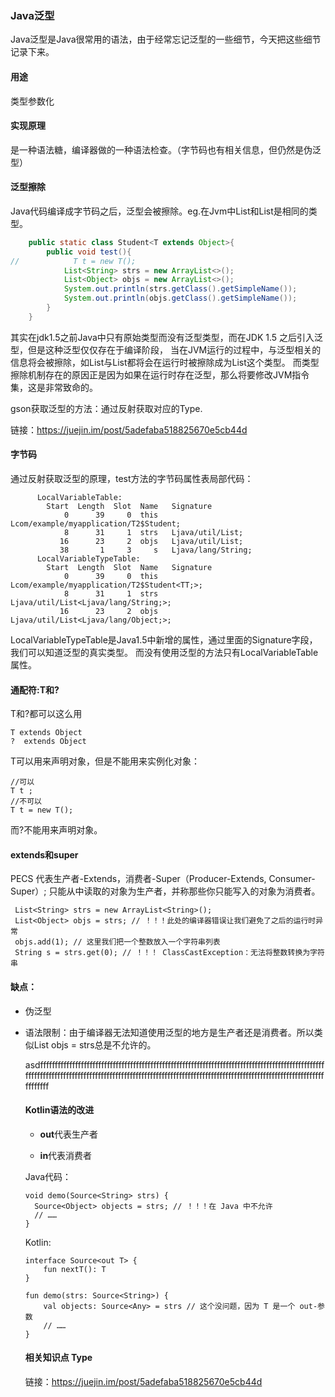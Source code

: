 ### Java泛型
Java泛型是Java很常用的语法，由于经常忘记泛型的一些细节，今天把这些细节记录下来。

#### 用途
类型参数化

#### 实现原理
是一种语法糖，编译器做的一种语法检查。（字节码也有相关信息，但仍然是伪泛型）

#### 泛型擦除
Java代码编译成字节码之后，泛型会被擦除。eg.在Jvm中List<Objetc>和List<String>是相同的类型。
```java
    public static class Student<T extends Object>{
        public void test(){
//            T t = new T();
            List<String> strs = new ArrayList<>();
            List<Object> objs = new ArrayList<>(); 
            System.out.println(strs.getClass().getSimpleName());
            System.out.println(objs.getClass().getSimpleName());
        }
    }
```
其实在jdk1.5之前Java中只有原始类型而没有泛型类型，而在JDK 1.5 之后引入泛型，但是这种泛型仅仅存在于编译阶段，
当在JVM运行的过程中，与泛型相关的信息将会被擦除，如List与List都将会在运行时被擦除成为List这个类型。
而类型擦除机制存在的原因正是因为如果在运行时存在泛型，那么将要修改JVM指令集，这是非常致命的。

gson获取泛型的方法：通过反射获取对应的Type.

链接：https://juejin.im/post/5adefaba518825670e5cb44d

#### 字节码

通过反射获取泛型的原理，test方法的字节码属性表局部代码：
```
      LocalVariableTable:
        Start  Length  Slot  Name   Signature
            0      39     0  this   Lcom/example/myapplication/T2$Student;
            8      31     1  strs   Ljava/util/List;
           16      23     2  objs   Ljava/util/List;
           38       1     3     s   Ljava/lang/String;
      LocalVariableTypeTable:
        Start  Length  Slot  Name   Signature
            0      39     0  this   Lcom/example/myapplication/T2$Student<TT;>;
            8      31     1  strs   Ljava/util/List<Ljava/lang/String;>;
           16      23     2  objs   Ljava/util/List<Ljava/lang/Object;>;

```
LocalVariableTypeTable是Java1.5中新增的属性，通过里面的Signature字段，我们可以知道泛型的真实类型。
而没有使用泛型的方法只有LocalVariableTable属性。

#### 通配符:T和?

T和?都可以这么用
```
T extends Object
?  extends Object
```
T可以用来声明对象，但是不能用来实例化对象：
```
//可以
T t ;
//不可以
T t = new T();
```
而?不能用来声明对象。

#### extends和super

PECS 代表生产者-Extends，消费者-Super（Producer-Extends, Consumer-Super）;
只能从中读取的对象为生产者，并称那些你只能写入的对象为消费者。

```
 List<String> strs = new ArrayList<String>();
 List<Object> objs = strs; // ！！！此处的编译器错误让我们避免了之后的运行时异常
 objs.add(1); // 这里我们把一个整数放入一个字符串列表
 String s = strs.get(0); // ！！！ ClassCastException：无法将整数转换为字符串
```

#### 缺点：

- 伪泛型

- 语法限制：由于编译器无法知道使用泛型的地方是生产者还是消费者。所以类似List<Object> objs = strs总是不允许的。

asdfffffffffffffffffffffffffffffffffffffffffffffffffffffffffffffffffffffffffffffffffffffffffffffffffffffffffffffffffffffffffffffffffffffffffffffffffffffffffffffffffffffffffffffffffffffffffffffffffffffffffffffffff

#### Kotlin语法的改进

- **out**代表生产者

- **in**代表消费者

Java代码：
```
void demo(Source<String> strs) {
  Source<Object> objects = strs; // ！！！在 Java 中不允许
  // ……
}
```
Kotlin:
```
interface Source<out T> {
    fun nextT(): T
}

fun demo(strs: Source<String>) {
    val objects: Source<Any> = strs // 这个没问题，因为 T 是一个 out-参数
    // ……
}
```

#### 相关知识点 Type

链接：https://juejin.im/post/5adefaba518825670e5cb44d

